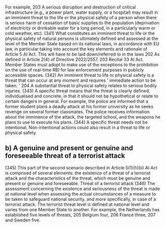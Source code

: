 For example, 203
A serious disruption and destruction of critical infrastructure (e.g., a power plant, water supply, or a hospital) may result in an imminent threat to the life or the physical safety of a person when there is serious harm of cessation of basic supplies to the population  (deprivation  of  electricity  or  drinkable  water  for  a  long  period,  in  a particularly warm or cold weather, etc).
(341) What constitutes an imminent threat to life or the physical safety of natural persons is ultimately defined and assessed at the level of the Member State based on its national laws, in accordance with EU law, in particular taking into account the key elements and rationale of Article 5 AI Act. This will have to be laid down/referred to in the laws
202 As defined in Article 2(4) of Directive 2022/2557.
203 Recital 33 AI Act.
Member States must adopt to make use of the exceptions to the prohibition on the use of real-time RBI for law enforcement purposes in publicly accessible spaces.
(342) An imminent threat to life or physical safety is a threat that can occur at any moment and requires ' immediate action to be taken. ' 204 A substantial threat to physical safety relates to serious bodily injuries.
(343) A specific threat means that the threat is clearly defined, individualised and concrete, in that it should not be hypothetical or relate to certain dangers in general.
For example, the police are informed that a former student plans a deadly attack at his former university as he seeks revenge on several former classmates. The police receives information about the imminence of the attack, the targeted school, and the weapons he plans to use to execute his plans.
(344) A specific threat needs not be intentional. Non-intentional actions could also result in a threat to life or physical safety.
## b) A genuine and present or genuine and foreseeable threat of a terrorist attack
(345) This part of the second scenario described in Article 5(1)(h)(ii) AI Act is comprised of several elements: the existence of a threat of a terrorist attack and the characteristics of the threat, which must be genuine and present or genuine and foreseeable.
Threat of a terrorist attack
(346) The  assessment  concerning  the  existence  and  seriousness  of  the  threat  is  made  at national  level  when  assessing  the  actual  circumstances  of  a  measure  to  be  taken  to safeguard national  security,  and  more  specifically,  in  case  of  a  terrorist  attack.  The terrorist threat level is defined at national level and varies from one Member State to  another.  For  example,  the  Netherlands  has  established  five  levels  of  threats, 205 Belgium  four, 206 France  three, 207 and  Sweden  five. 